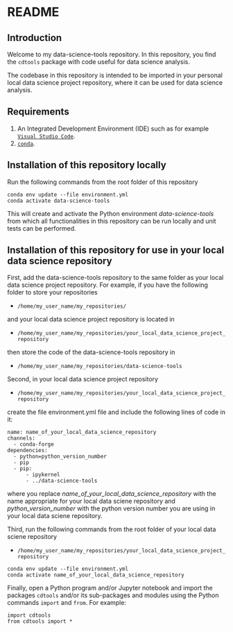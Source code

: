 # README #

## Introduction

Welcome to my data-science-tools repository. In this repository, you find the `cdtools`
package with code useful for data science analysis.

The codebase in this repository is intended to be imported in your personal local data
science project repository, where it can be used for data science analysis.

## Requirements

1. An Integrated Development Environment (IDE) such as for example
[`Visual Studio Code`](https://code.visualstudio.com/).
2. [`conda`](https://docs.conda.io/projects/conda/en/stable/).

## Installation of this repository locally

Run the following commands from the root folder of this repository

```
conda env update --file environment.yml
conda activate data-science-tools
```

This will create and activate the Python environment *data-science-tools* from which
all functionalities in this repository can be run locally and unit tests can be
performed.

## Installation of this repository for use in your local data science repository

First, add the data-science-tools repository to the same folder as your local data
science project repository. For example, if you have the following folder to store
your repositories

- `/home/my_user_name/my_repositories/`

and your local data science project repository is located in

- `/home/my_user_name/my_repositories/your_local_data_science_project_repository`

then store the code of the data-science-tools repository in

- `/home/my_user_name/my_repositories/data-science-tools`

Second, in your local data science project repository

- `/home/my_user_name/my_repositories/your_local_data_science_project_repository`

create the file environment.yml file and include the following lines of code in it:

```
name: name_of_your_local_data_science_repository
channels:
  - conda-forge
dependencies:
  - python=python_version_number
  - pip
  - pip:
      - ipykernel
      - ../data-science-tools
```

where you replace *name_of_your_local_data_science_repository* with the name appropriate
for your local data sciene repository and *python_version_number* with the python
version number you are using in your local data sciene repository.

Third, run the following commands from the root folder of your local data sciene
repository

- `/home/my_user_name/my_repositories/your_local_data_science_project_repository`

```
conda env update --file environment.yml
conda activate name_of_your_local_data_science_repository
```

Finally, open a Python program and/or Jupyter notebook and import the packages `cdtools`
and/or its sub-packages and modules using the Python commands `import` and `from`. For
example:

```
import cdtools
from cdtools import *
```
